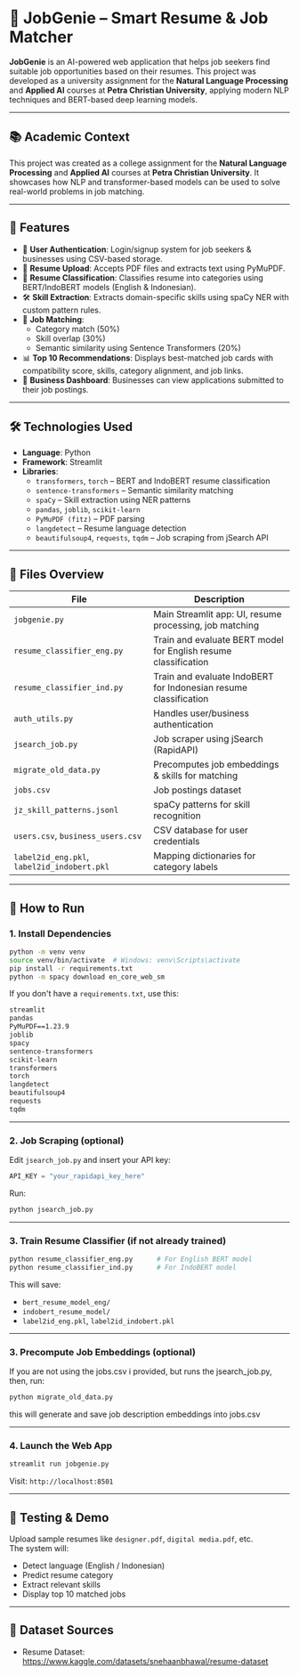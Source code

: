 # 💬 JobGenie – Smart Resume & Job Matcher

**JobGenie** is an AI-powered web application that helps job seekers find suitable job opportunities based on their resumes. This project was developed as a university assignment for the **Natural Language Processing** and **Applied AI** courses at **Petra Christian University**, applying modern NLP techniques and BERT-based deep learning models.

---

## 📚 Academic Context

This project was created as a college assignment for the **Natural Language Processing** and **Applied AI** courses at **Petra Christian University**. It showcases how NLP and transformer-based models can be used to solve real-world problems in job matching.

---

## 📌 Features

- 🔐 **User Authentication**: Login/signup system for job seekers & businesses using CSV-based storage.
- 📄 **Resume Upload**: Accepts PDF files and extracts text using PyMuPDF.
- 🧠 **Resume Classification**: Classifies resume into categories using BERT/IndoBERT models (English & Indonesian).
- 🛠️ **Skill Extraction**: Extracts domain-specific skills using spaCy NER with custom pattern rules.
- 🤝 **Job Matching**:
  - Category match (50%)
  - Skill overlap (30%)
  - Semantic similarity using Sentence Transformers (20%)
- 📊 **Top 10 Recommendations**: Displays best-matched job cards with compatibility score, skills, category alignment, and job links.
- 📂 **Business Dashboard**: Businesses can view applications submitted to their job postings.

---

## 🛠️ Technologies Used

- **Language**: Python  
- **Framework**: Streamlit  
- **Libraries**:
  - `transformers`, `torch` – BERT and IndoBERT resume classification
  - `sentence-transformers` – Semantic similarity matching
  - `spaCy` – Skill extraction using NER patterns
  - `pandas`, `joblib`, `scikit-learn`
  - `PyMuPDF (fitz)` – PDF parsing
  - `langdetect` – Resume language detection
  - `beautifulsoup4`, `requests`, `tqdm` – Job scraping from jSearch API

---

## 📁 Files Overview

| File | Description |
|------|-------------|
| `jobgenie.py` | Main Streamlit app: UI, resume processing, job matching |
| `resume_classifier_eng.py` | Train and evaluate BERT model for English resume classification |
| `resume_classifier_ind.py` | Train and evaluate IndoBERT for Indonesian resume classification |
| `auth_utils.py` | Handles user/business authentication |
| `jsearch_job.py` | Job scraper using jSearch (RapidAPI) |
| `migrate_old_data.py` | Precomputes job embeddings & skills for matching |
| `jobs.csv` | Job postings dataset |
| `jz_skill_patterns.jsonl` | spaCy patterns for skill recognition |
| `users.csv`, `business_users.csv` | CSV database for user credentials |
| `label2id_eng.pkl`, `label2id_indobert.pkl` | Mapping dictionaries for category labels |

---

## 🚀 How to Run

### 1. Install Dependencies

```bash
python -m venv venv
source venv/bin/activate  # Windows: venv\Scripts\activate
pip install -r requirements.txt
python -m spacy download en_core_web_sm
```

If you don't have a `requirements.txt`, use this:

```txt
streamlit
pandas
PyMuPDF==1.23.9
joblib
spacy
sentence-transformers
scikit-learn
transformers
torch
langdetect
beautifulsoup4
requests
tqdm
```

---

### 2. Job Scraping (optional)

Edit `jsearch_job.py` and insert your API key:

```python
API_KEY = "your_rapidapi_key_here"
```

Run:

```bash
python jsearch_job.py
```


---

### 3. Train Resume Classifier (if not already trained)

```bash
python resume_classifier_eng.py      # For English BERT model
python resume_classifier_ind.py      # For IndoBERT model
```

This will save:
- `bert_resume_model_eng/`
- `indobert_resume_model/`
- `label2id_eng.pkl`, `label2id_indobert.pkl`

---

### 3. Precompute Job Embeddings (optional)

If you are not using the jobs.csv i provided, but runs the jsearch_job.py, then, run:

```bash
python migrate_old_data.py
```

this will generate and save job description embeddings into jobs.csv

---

### 4. Launch the Web App

```bash
streamlit run jobgenie.py
```

Visit: `http://localhost:8501`

---

## 🧪 Testing & Demo

Upload sample resumes like `designer.pdf`, `digital media.pdf`, etc.  
The system will:
- Detect language (English / Indonesian)
- Predict resume category
- Extract relevant skills
- Display top 10 matched jobs

---

## 📄 Dataset Sources

- Resume Dataset: https://www.kaggle.com/datasets/snehaanbhawal/resume-dataset  

